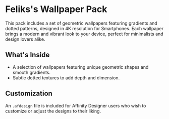 # Feliks's Wallpaper Pack

This pack includes a set of geometric wallpapers featuring gradients and dotted patterns, designed in 4K resolution for Smartphones. Each wallpaper brings a modern and vibrant look to your device, perfect for minimalists and design lovers alike.

## What's Inside

- A selection of wallpapers featuring unique geometric shapes and smooth gradients.
- Subtle dotted textures to add depth and dimension.

## Customization

An `.afdesign` file is included for Affinity Designer users who wish to customize or adjust the designs to their liking.
